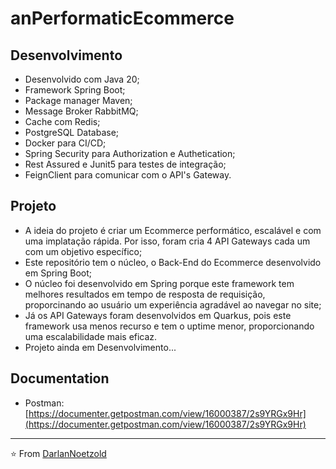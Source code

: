 # anPerformaticEcommerce

## Desenvolvimento
* Desenvolvido com Java 20;
* Framework Spring Boot;
* Package manager Maven;
* Message Broker RabbitMQ;
* Cache com Redis;
* PostgreSQL Database;
* Docker para CI/CD;
* Spring Security para Authorization e Authetication;
* Rest Assured e Junit5 para testes de integração;
* FeignClient para comunicar com o API's Gateway.

## Projeto
* A ideia do projeto é criar um Ecommerce performático, escalável e com uma implatação rápida. Por isso, foram cria 4 API Gateways cada um com um objetivo específico;
* Este repositório tem o núcleo, o Back-End do Ecommerce desenvolvido em Spring Boot;
* O núcleo foi desenvolvido em Spring porque este framework tem melhores resultados em tempo de resposta de requisição, proporcinando ao usuário um experiência agradável ao navegar no site;
* Já os API Gateways foram desenvolvidos em Quarkus, pois este framework usa menos recurso e tem o uptime menor, proporcionando uma escalabilidade mais eficaz.
* Projeto ainda em Desenvolvimento...

## Documentation
* Postman: [https://documenter.getpostman.com/view/16000387/2s9YRGx9Hr](https://documenter.getpostman.com/view/16000387/2s9YRGx9Hr)

---

⭐️ From [DarlanNoetzold](https://github.com/DarlanNoetzold)

